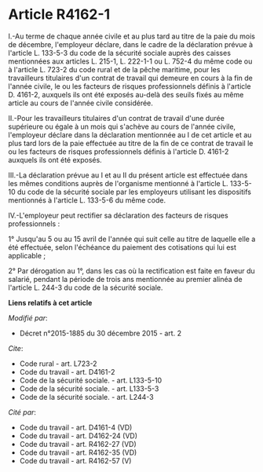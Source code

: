 # Article R4162-1

I.-Au terme de chaque année civile et au plus tard au titre de la paie du mois de décembre, l'employeur déclare, dans le
cadre de la déclaration prévue à l'article L. 133-5-3 du code de la sécurité sociale auprès des caisses mentionnées aux
articles L. 215-1, L. 222-1-1 ou L. 752-4 du même code ou à l'article L. 723-2 du code rural et de la pêche maritime, pour
les travailleurs titulaires d'un contrat de travail qui demeure en cours à la fin de l'année civile, le ou les facteurs de
risques professionnels définis à l'article D. 4161-2, auxquels ils ont été exposés au-delà des seuils fixés au même article
au cours de l'année civile considérée. 

II.-Pour les travailleurs titulaires d'un contrat de travail d'une durée supérieure ou égale à un mois qui s'achève au cours
de l'année civile, l'employeur déclare dans la déclaration mentionnée au I de cet article et au plus tard lors de la paie
effectuée au titre de la fin de ce contrat de travail le ou les facteurs de risques professionnels définis à l'article D.
4161-2 auxquels ils ont été exposés. 

III.-La déclaration prévue au I et au II du présent article est effectuée dans les mêmes conditions auprès de l'organisme
mentionné à l'article L. 133-5-10 du code de la sécurité sociale par les employeurs utilisant les dispositifs mentionnés à
l'article L. 133-5-6 du même code. 

IV.-L'employeur peut rectifier sa déclaration des facteurs de risques professionnels : 

1° Jusqu'au 5 ou au 15 avril de l'année qui suit celle au titre de laquelle elle a été effectuée, selon l'échéance du
paiement des cotisations qui lui est applicable ; 

2° Par dérogation au 1°, dans les cas où la rectification est faite en faveur du salarié, pendant la période de trois ans
mentionnée au premier alinéa de l'article L. 244-3 du code de la sécurité sociale.

**Liens relatifs à cet article**

_Modifié par_:

  - Décret n°2015-1885 du 30 décembre 2015 - art. 2

_Cite_:

  - Code rural - art. L723-2
  - Code du travail - art. D4161-2
  - Code de la sécurité sociale. - art. L133-5-10
  - Code de la sécurité sociale. - art. L133-5-3
  - Code de la sécurité sociale. - art. L244-3

_Cité par_:

  - Code du travail - art. D4161-4 (VD)
  - Code du travail - art. D4162-24 (VD)
  - Code du travail - art. R4162-27 (VD)
  - Code du travail - art. R4162-35 (VD)
  - Code du travail - art. R4162-57 (V)
